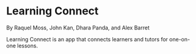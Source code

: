 # Learning Connect
By Raquel Moss, John Kan, Dhara Panda, and Alex Barret

Learning Connect is an app that connects learners and tutors for one-on-one lessons.



